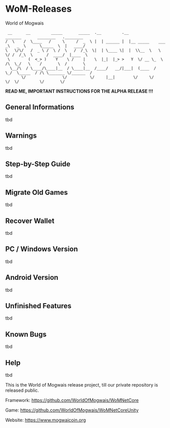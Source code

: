 # WoM-Releases
World of Mogwais


```
 __      __         _____       _____  .__         .__                   _______       ________   .________
/  \    /  \____   /     \     /  _  \ |  | ______ |  |__ _____    ___  _\   _  \      \_____  \  |   ____/
\   \/\/   /  _ \ /  \ /  \   /  /_\  \|  | \____ \|  |  \\__  \   \  \/ /  /_\  \      /  ____/  |____  \ 
 \        (  <_> )    Y    \ /    |    \  |_|  |_> >   Y  \/ __ \_  \   /\  \_/   \    /       \  /       \
  \__/\  / \____/\____|__  / \____|__  /____/   __/|___|  (____  /   \_/  \_____  / /\ \_______ \/______  /
       \/                \/          \/     |__|        \/     \/               \/  \/         \/       \/ 
```
**READ ME, IMPORTANT INSTRUCTIONS FOR THE ALPHA RELEASE !!!**



General Informations
--------------------

tbd

Warnings
--------

tbd

Step-by-Step Guide
------------------

tbd

Migrate Old Games
-----------------

tbd

Recover Wallet
--------------

tbd

PC / Windows Version
--------------------

tbd

Android Version
---------------

tbd

Unfinished Features
-------------------

tbd

Known Bugs
----------

tbd

Help
----

tbd

This is the World of Mogwais release project, till our private repository is released public.

Framework: https://github.com/WorldOfMogwais/WoMNetCore

Game: https://github.com/WorldOfMogwais/WoMNetCoreUnity

Website: https://www.mogwaicoin.org
